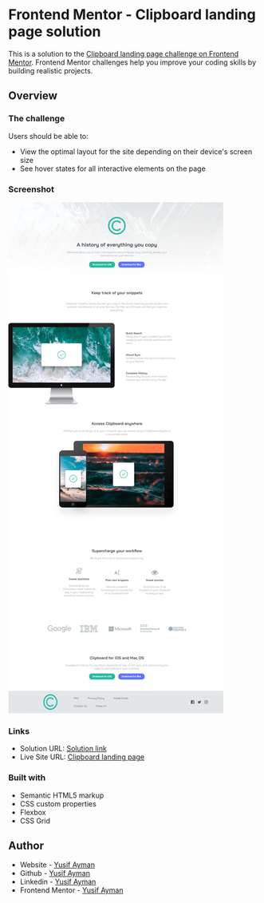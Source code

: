 # Frontend Mentor - Clipboard landing page solution

This is a solution to the [Clipboard landing page challenge on Frontend Mentor](https://www.frontendmentor.io/challenges/clipboard-landing-page-5cc9bccd6c4c91111378ecb9). Frontend Mentor challenges help you improve your coding skills by building realistic projects.

## Overview

### The challenge

Users should be able to:

- View the optimal layout for the site depending on their device's screen size
- See hover states for all interactive elements on the page

### Screenshot

![](images/screenshot.jpeg)

### Links

- Solution URL: [Solution link](https://www.frontendmentor.io/solutions/clipboard-landing-page-ZduUFwHAO_)
- Live Site URL: [Clipboard landing page](https://clipboard-landing-page-dazai.netlify.app/)

### Built with

- Semantic HTML5 markup
- CSS custom properties
- Flexbox
- CSS Grid

## Author

- Website - [Yusif Ayman](https://yussif20.github.io/main-portfolio/)
- Github - [Yusif Ayman](https://github.com/Yussif20)
- Linkedin - [Yusif Ayman](https://www.linkedin.com/in/yussif-ayman/)
- Frontend Mentor - [Yusif Ayman](https://www.frontendmentor.io/profile/Yussif20)
